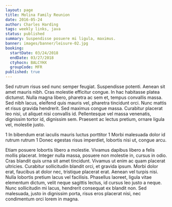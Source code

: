 ```yaml
---
layout: page
title: Molina Family Reunion
date: 2016-05-24
author: Charles Harding
tags: weekly links, java
status: published
summary: Suspendisse posuere mi ligula, maximus.
banner: images/banner/leisure-02.jpg
booking:
  startDate: 03/24/2018
  endDate: 03/27/2018
  ctyhocn: BALCYHX
  groupCode: MFR
published: true
---
```

Sed rutrum risus sed nunc semper feugiat. Suspendisse potenti. Aenean sit amet mauris nibh. Cras molestie efficitur congue. In hac habitasse platea dictumst. Nulla magna libero, pharetra ac sem et, tempus convallis massa. Sed nibh lacus, eleifend quis mauris vel, pharetra tincidunt orci. Nunc mattis et risus gravida hendrerit. Sed maximus congue massa. Curabitur placerat leo nisi, ut aliquet nisi convallis id. Pellentesque vel massa venenatis, dignissim tortor id, dignissim sem. Praesent ac lectus pretium, ornare ligula vel, molestie justo.

1 In bibendum erat iaculis mauris luctus porttitor
1 Morbi malesuada dolor id rutrum rutrum
1 Donec egestas risus imperdiet, lobortis nisi ut, congue arcu.

Etiam posuere lobortis libero a molestie. Vivamus dapibus libero a felis mollis placerat. Integer nulla massa, posuere non molestie in, cursus in odio. Cras blandit quis urna sit amet tincidunt. Vivamus ut enim ac quam placerat ultricies. Curabitur sollicitudin blandit orci, et gravida ipsum. Morbi dolor erat, faucibus at dolor nec, tristique placerat erat. Aenean vel turpis nisi. Nulla lobortis pretium lacus vel facilisis. Phasellus laoreet, ligula vitae elementum dictum, velit neque sagittis lectus, id cursus leo justo a neque. Nunc sollicitudin mi lacus, hendrerit consequat ex blandit non. Sed malesuada, justo in dignissim porta, risus eros placerat nisi, nec condimentum orci lorem in magna.
